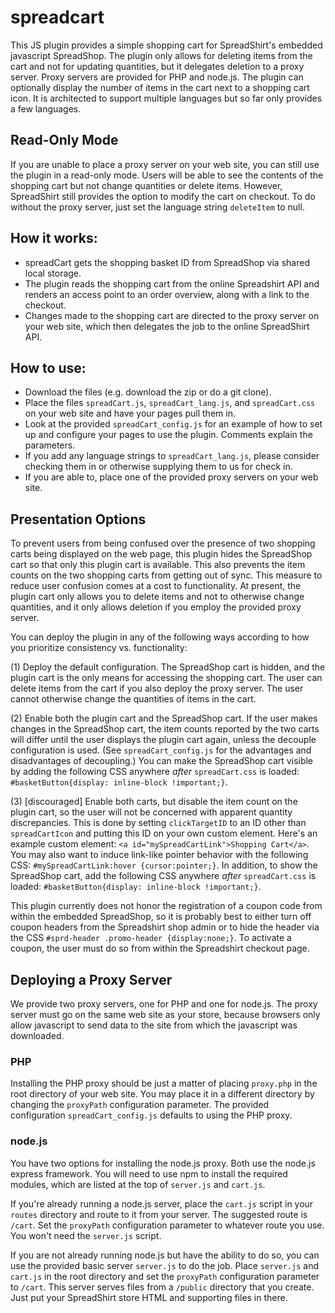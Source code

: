 # spreadcart

This JS plugin provides a simple shopping cart for SpreadShirt's embedded javascript SpreadShop. The plugin only allows for deleting items from the cart and not for updating quantities, but it delegates deletion to a proxy server. Proxy servers are provided for PHP and node.js. The plugin can optionally display the number of items in the cart next to a shopping cart icon. It is architected to support multiple languages but so far only provides a few languages.

## Read-Only Mode

If you are unable to place a proxy server on your web site, you can still use the plugin in a read-only mode. Users will be able to see the contents of the shopping cart but not change quantities or delete items. However, SpreadShirt still provides the option to modify the cart on checkout. To do without the proxy server, just set the language string `deleteItem` to null.

## How it works:

* spreadCart gets the shopping basket ID from SpreadShop via shared local storage.
* The plugin reads the shopping cart from the online Spreadshirt API and renders an access point to an order overview, along with a link to the checkout.
* Changes made to the shopping cart are directed to the proxy server on your web site, which then delegates the job to the online SpreadShirt API.

## How to use:

* Download the files (e.g. download the zip or do a git clone).
* Place the files `spreadCart.js`, `spreadCart_lang.js`, and `spreadCart.css` on your web site and have your pages pull them in.
* Look at the provided `spreadCart_config.js` for an example of how to set up and configure your pages to use the plugin. Comments explain the parameters.
* If you add any language strings to `spreadCart_lang.js`, please consider checking them in or otherwise supplying them to us for check in.
* If you are able to, place one of the provided proxy servers on your web site.

## Presentation Options

To prevent users from being confused over the presence of two shopping carts being displayed on the web page, this plugin hides the SpreadShop cart so that only this plugin cart is available. This also prevents the item counts on the two shopping carts from getting out of sync. This measure to reduce user confusion comes at a cost to functionality. At present, the plugin cart only allows you to delete items and not to otherwise change quantities, and it only allows deletion if you employ the provided proxy server.

You can deploy the plugin in any of the following ways according to how you prioritize consistency vs. functionality:

(1) Deploy the default configuration. The SpreadShop cart is hidden, and the plugin cart is the only means for accessing the shopping cart. The user can delete items from the cart if you also deploy the proxy server. The user cannot otherwise change the quantities of items in the cart.

(2) Enable both the plugin cart and the SpreadShop cart. If the user makes changes in the SpreadShop cart, the item counts reported by the two carts will differ until the user displays the plugin cart again, unless the decouple configuration is used. (See `spreadCart_config.js` for the advantages and disadvantages of decoupling.) You can make the SpreadShop cart visible by adding the following CSS anywhere *after* `spreadCart.css` is loaded: `#basketButton{display: inline-block !important;}`.

(3) [discouraged] Enable both carts, but disable the item count on the plugin cart, so the user will not be concerned with apparent quantity discrepancies. This is done by setting `clickTargetID` to an ID other than `spreadCartIcon` and putting this ID on your own custom element. Here's an example custom element: `<a id="mySpreadCartLink">Shopping Cart</a>`. You may also want to induce link-like pointer behavior with the following CSS: `#mySpreadCartLink:hover {cursor:pointer;}`. In addition, to show the SpreadShop cart, add the following CSS anywhere *after* `spreadCart.css` is loaded: `#basketButton{display: inline-block !important;}`.

This plugin currently does not honor the registration of a coupon code from within the embedded SpreadShop, so it is probably best to either turn off coupon headers from the Spreadshirt shop admin or to hide the header via the CSS `#sprd-header .promo-header {display:none;}`. To activate a coupon, the user must do so from within the Spreadshirt checkout page.

## Deploying a Proxy Server

We provide two proxy servers, one for PHP and one for node.js. The proxy server must go on the same web site as your store, because browsers only allow javascript to send data to the site from which the javascript was downloaded.

### PHP

Installing the PHP proxy should be just a matter of placing `proxy.php` in the root directory of your web site. You may place it in a different directory by changing the `proxyPath` configuration parameter. The provided configuration `spreadCart_config.js` defaults to using the PHP proxy.

### node.js

You have two options for installing the node.js proxy. Both use the node.js express framework. You will need to use npm to install the required modules, which are listed at the top of `server.js` and `cart.js`.

If you're already running a node.js server, place the `cart.js` script in your `routes` directory and route to it from your server. The suggested route is `/cart`. Set the `proxyPath` configuration parameter to whatever route you use. You won't need the `server.js` script.

If you are not already running node.js but have the ability to do so, you can use the provided basic server `server.js` to do the job. Place `server.js` and `cart.js` in the root directory and set the `proxyPath` configuration parameter to `/cart`. This server serves files from a `/public` directory that you create. Just put your SpreadShirt store HTML and supporting files in there.